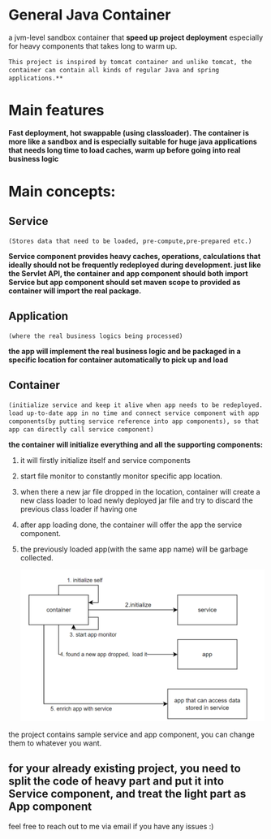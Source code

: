 # General Java Container
a jvm-level sandbox container that **speed up project deployment** especially for heavy components that takes long to warm up.

    This project is inspired by tomcat container and unlike tomcat, the container can contain all kinds of regular Java and spring applications.**
# Main features    
 **Fast deployment, hot swappable (using classloader). The container is more like a sandbox and
 is especially suitable for huge java applications that needs long time to load caches, warm up before going into real business logic**

# Main concepts:

##  Service 
    (Stores data that need to be loaded, pre-compute,pre-prepared etc.)
**Service component provides heavy caches, operations, calculations that ideally should not be frequently redeployed during development.
just like the Servlet API, the container and app component should both import Service but app component should set maven scope to provided as container will import the real package.**

##  Application
    (where the real business logics being processed)
**the app will implement the real business logic and be packaged in a specific location for container automatically to pick up and load**

## Container
    (initialize service and keep it alive when app needs to be redeployed. load up-to-date app in no time and connect service component with app components(by putting service reference into app components), so that app can directly call service component)
**the container will initialize everything and all the supporting components:**
1.  it will firstly initialize itself and service components
2.  start file monitor to constantly monitor specific app location. 
3.  when there a new jar file dropped in the location, container will create a new class loader to load newly deployed jar file and try to discard the previous class loader if having one
4.  after app loading done, the container will offer the app the service component.
5.  the previously loaded app(with the same app name) will be garbage collected.
   
    ![img.png](img.png)

the project contains sample service and app component, you can change them to whatever you want. 


## for your already existing project, you need to split the code of heavy part and put it into Service component, and treat the light part as App component

feel free to reach out to me via email if you have any issues :)
